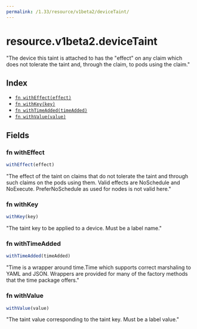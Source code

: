 ```yaml
---
permalink: /1.33/resource/v1beta2/deviceTaint/
---
```


# resource.v1beta2.deviceTaint

"The device this taint is attached to has the \"effect\" on any claim which does not tolerate the taint and, through the claim, to pods using the claim."

## Index

* [`fn withEffect(effect)`](#fn-witheffect)
* [`fn withKey(key)`](#fn-withkey)
* [`fn withTimeAdded(timeAdded)`](#fn-withtimeadded)
* [`fn withValue(value)`](#fn-withvalue)

## Fields

### fn withEffect

```ts
withEffect(effect)
```

"The effect of the taint on claims that do not tolerate the taint and through such claims on the pods using them. Valid effects are NoSchedule and NoExecute. PreferNoSchedule as used for nodes is not valid here."

### fn withKey

```ts
withKey(key)
```

"The taint key to be applied to a device. Must be a label name."

### fn withTimeAdded

```ts
withTimeAdded(timeAdded)
```

"Time is a wrapper around time.Time which supports correct marshaling to YAML and JSON.  Wrappers are provided for many of the factory methods that the time package offers."

### fn withValue

```ts
withValue(value)
```

"The taint value corresponding to the taint key. Must be a label value."
